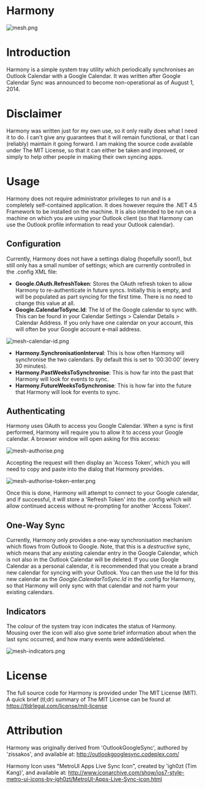 # Harmony #
![mesh.png](https://bitbucket.org/repo/8AGaBd/images/33354523-mesh.png)

Introduction
========
Harmony is a simple system tray utility which periodically synchronises an Outlook Calendar with a Google Calendar. It was written after Google Calendar Sync was announced to become non-operational as of August 1, 2014.

Disclaimer
========
Harmony was written just for my own use, so it only really does what I need it to do. I can't give any guarantees that it will remain functional, or that I can (reliably) maintain it going forward. I am making the source code available under The MIT License, so that it can either be taken and improved, or simply to help other people in making their own syncing apps.

Usage
========
Harmony does not require administrator privileges to run and is a completely self-contained application. It does however require the .NET 4.5 Framework to be installed on the machine. It is also intended to be run on a machine on which you are using your Outlook client (so that Harmony can use the Outlook profile information to read your Outlook calendar).

Configuration
--------
Currently, Harmony does not have a settings dialog (hopefully soon!), but still only has a small number of settings; which are currently controlled in the .config XML file:

* **Google.OAuth.RefreshToken**: Stores the OAuth refresh token to allow Harmony to re-authenticate in future syncs. Initially this is empty, and will be populated as part syncing for the first time. There is no need to change this value at all.
* **Google.CalendarToSync.Id**: The Id of the Google calendar to sync with. This can be found in your Calendar Settings > Calendar Details > Calendar Address. If you only have one calendar on your account, this will often be your Google account e-mail address.

![mesh-calendar-id.png](https://bitbucket.org/repo/8AGaBd/images/721399129-mesh-calendar-id.png)

* **Harmony.SynchronisationInterval**: This is how often Harmony will synchronise the two calendars. By default this is set to '00:30:00' (every 30 minutes).
* **Harmony.PastWeeksToSynchronise**: This is how far into the past that Harmony will look for events to sync.
* **Harmony.FutureWeeksToSynchronise**: This is how far into the future that Harmony will look for events to sync.

Authenticating
--------
Harmony uses OAuth to access you Google Calendar. When a sync is first performed, Harmony will require you to allow it to access your Google calendar. A browser window will open asking for this access:

![mesh-authorise.png](https://bitbucket.org/repo/8AGaBd/images/1661690078-mesh-authorise.png)

Accepting the request will then display an 'Access Token', which you will need to copy and paste into the dialog that Harmony provides.

![mesh-authorise-token-enter.png](https://bitbucket.org/repo/8AGaBd/images/3604648509-mesh-authorise-token-enter.png)

Once this is done, Harmony will attempt to connect to your Google calendar, and if successful, it will store a 'Refresh Token' into the .config which will allow continued access without re-prompting for another 'Access Token'.

One-Way Sync
--------
Currently, Harmony only provides a one-way synchronisation mechanism which flows from Outlook to Google. Note, that this is a *destructive* sync, which means that any existing calendar entry in the Google Calendar, which is not also in the Outlook Calendar will be deleted. If you use Google Calendar as a personal calendar, it is recommended that you create a brand new calendar for syncing with your Outlook. You can then use the Id for this new calendar as the *Google.CalendarToSync.Id* in the .config for Harmony, so that Harmony will only sync with that calendar and not harm your existing calendars.

Indicators
--------
The colour of the system tray icon indicates the status of Harmony. Mousing over the icon will also give some brief information about when the last sync occurred, and how many events were added/deleted.

![mesh-indicators.png](https://bitbucket.org/repo/8AGaBd/images/1869792216-mesh-indicators.png)

License
========
The full source code for Harmony is provided under The MIT License (MIT). A quick brief (tl;dr) summary of The MIT License can be found at https://tldrlegal.com/license/mit-license

Attribution
========
Harmony was originally derived from 'OutlookGoogleSync', authored by 'zissakos', and available at:
http://outlookgooglesync.codeplex.com/

Harmony Icon uses "MetroUI Apps Live Sync Icon", created by 'igh0zt (Tim Kang)', and available at:
http://www.iconarchive.com/show/ios7-style-metro-ui-icons-by-igh0zt/MetroUI-Apps-Live-Sync-icon.html
